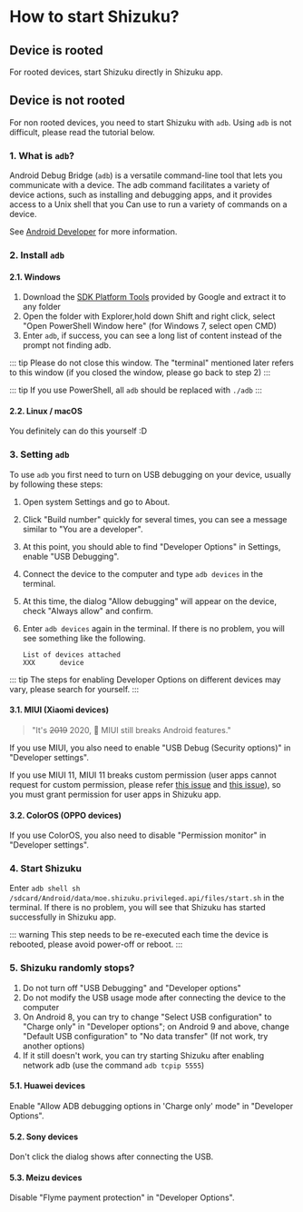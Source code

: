 # How to start Shizuku?

## Device is rooted

For rooted devices, start Shizuku directly in Shizuku app.

## Device is not rooted

For non rooted devices, you need to start Shizuku with `adb`. Using `adb` is not difficult, please read the tutorial below.

### 1. What is `adb`?

Android Debug Bridge (`adb`) is a versatile command-line tool that lets you communicate with a device. The adb command facilitates a variety of device actions, such as installing and debugging apps, and it provides access to a Unix shell that you Can use to run a variety of commands on a device.

See [Android Developer](https://developer.android.com/studio/command-line/adb) for more information.

### 2. Install `adb`

#### 2.1. Windows

1. Download the [SDK Platform Tools](https://dl.google.com/android/repository/platform-tools-latest-windows.zip) provided by Google and extract it to any folder
2. Open the folder with Explorer,hold down Shift and right click, select "Open PowerShell Window here" (for Windows 7, select open CMD)
3. Enter `adb`, if success, you can see a long list of content instead of the prompt not finding adb.

::: tip
Please do not close this window. The "terminal" mentioned later refers to this window (if you closed the window, please go back to step 2)
:::

::: tip
If you use PowerShell, all `adb` should be replaced with `./adb`
:::

#### 2.2. Linux / macOS

You definitely can do this yourself :D

### 3. Setting `adb`

To use `adb` you first need to turn on USB debugging on your device, usually by following these steps:

1. Open system Settings and go to About.
2. Click "Build number" quickly for several times, you can see a message similar to "You are a developer".
3. At this point, you should able to find "Developer Options" in Settings,  enable "USB Debugging".
4. Connect the device to the computer and type `adb devices` in the terminal.
5. At this time, the dialog "Allow debugging" will appear on the device, check "Always allow" and confirm.
6. Enter `adb devices` again in the terminal. If there is no problem, you will see something like the following.

   ```
   List of devices attached
   XXX      device
   ```

::: tip
The steps for enabling Developer Options on different devices may vary, please search for yourself.
:::

#### 3.1. MIUI (Xiaomi devices)

> "It's <del>2019</del> 2020, 💩 MIUI still breaks Android features."

If you use MIUI, you also need to enable "USB Debug (Security options)" in "Developer settings".

If you use MIUI 11, MIUI 11 breaks custom permission (user apps cannot request for custom permission, please refer [this issue](https://github.com/RikkaApps/Shizuku/issues/45) and [this issue](https://github.com/android-in-china/Compatibility/issues/16)), so you must grant permission for user apps in Shizuku app.

#### 3.2. ColorOS (OPPO devices)

If you use ColorOS, you also need to disable "Permission monitor" in "Developer settings".

### 4. Start Shizuku

Enter `adb shell sh /sdcard/Android/data/moe.shizuku.privileged.api/files/start.sh` in the terminal. If there is no problem, you will see that Shizuku has started successfully in Shizuku app.

::: warning
This step needs to be re-executed each time the device is rebooted, please avoid power-off or reboot.
:::

### 5. Shizuku randomly stops?

1. Do not turn off "USB Debugging" and "Developer options"
2. Do not modify the USB usage mode after connecting the device to the computer
3. On Android 8, you can try to change "Select USB configuration" to "Charge only" in "Developer options"; on Android 9 and above, change "Default USB configuration" to "No data transfer" (If not work, try another options)
4. If it still doesn't work, you can try starting Shizuku after enabling network adb (use the command `adb tcpip 5555`)

#### 5.1. Huawei devices

Enable "Allow ADB debugging options in 'Charge only' mode" in "Developer Options".

#### 5.2. Sony devices

Don't click the dialog shows after connecting the USB.

#### 5.3. Meizu devices

Disable "Flyme payment protection" in "Developer Options".